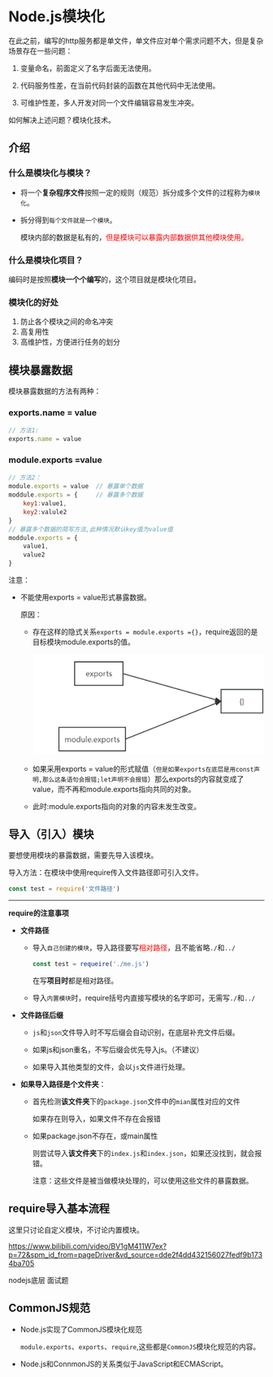 # Node.js模块化

在此之前，编写的http服务都是单文件，单文件应对单个需求问题不大，但是复杂场景存在一些问题：

1. 变量命名，前面定义了名字后面无法使用。

2. 代码服务性差，在当前代码封装的函数在其他代码中无法使用。

3. 可维护性差，多人开发对同一个文件编辑容易发生冲突。

如何解决上述问题？模块化技术。

## 介绍

### 什么是模块化与模块？

- 将一个**复杂程序文件**按照一定的规则（规范）拆分成多个文件的过程称为`模块化`。

- 拆分得到`每个文件就是一个模块`。

  模块内部的数据是私有的，<font color=red>但是模块可以暴露内部数据供其他模块使用。</font>

### 什么是模块化项目？

编码时是按照**模块一个个编写**的，这个项目就是模块化项目。

### 模块化的好处

1. 防止各个模块之间的命名冲突
2. 高复用性
3. 高维护性，方便进行任务的划分

## 模块暴露数据

模块暴露数据的方法有两种：

### **exports.name = value**

```javascript
// 方法1:
exports.name = value
```

### **module.exports =value**

```javascript
// 方法2：
module.exports = value  // 暴露单个数据
moddule.exports = {     // 暴露多个数据
    key1:value1,
    key2:valule2
}
// 暴露多个数据的简写方法,此种情况默认key值为value值
moddule.exports = {
    value1,  
    value2
}
```

注意：

- 不能使用exports = value形式暴露数据。

  原因：

  - 存在这样的隐式关系`exports = module.exports ={}`，require返回的是目标模块module.exports的值。

    ![image-20230518101727122](2023-05-18-模块化介绍.assets/image-20230518101727122.png)

  - 如果采用exports = value的形式赋值（`但是如果exports在底层是用const声明,那么这条语句会报错;let声明不会报错`）那么exports的内容就变成了value，而不再和module.exports指向共同的对象。
  - 此时:module.exports指向的对象的内容未发生改变。

## 导入（引入）模块

要想使用模块的暴露数据，需要先导入该模块。

导入方法：在模块中使用require传入文件路径即可引入文件。

```javascript
const test = require('文件路径')
```

---

**require的注意事项**

- **文件路径**

  - 导入`自己创建的模块`，导入路径要写<font color=red>相对路径</font>，且不能省略`./`和`../`

    ```javascript
    const test = requeire('./me.js')
    ```

    在写**项目时**都是相对路径。

  - 导入`内置模块`时，require括号内直接写模块的名字即可，无需写`./`和`../`

- **文件路径后缀**

  - `js`和`json`文件导入时不写后缀会自动识别，在底层补充文件后缀。

  - 如果js和json重名，不写后缀会优先导入js。（不建议）

  - 如果导入其他类型的文件，会以`js`文件进行处理。

- **如果导入路径是个文件夹**：

  - 首先检测**该文件夹**下的`package.json`文件中的`mian`属性对应的文件

    如果存在则导入，如果文件不存在会报错

  - 如果package.json不存在，或main属性

    则尝试导入**该文件夹**下的`index.js`和`index.json`，如果还没找到，就会报错。

    注意：这些文件是被当做模块处理的，可以使用这些文件的暴露数据。

## require导入基本流程

这里只讨论自定义模块，不讨论内置模块。

https://www.bilibili.com/video/BV1gM411W7ex?p=72&spm_id_from=pageDriver&vd_source=dde2f4dd432156027fedf9b1734ba705 

nodejs底层 面试题

## CommonJS规范

- Node.js实现了CommonJS模块化规范

  `module.exports`、`exports`、`require`,这些都是`CommonJS`模块化规范的内容。

- Node.js和ConnmonJS的关系类似于JavaScript和ECMAScript。















